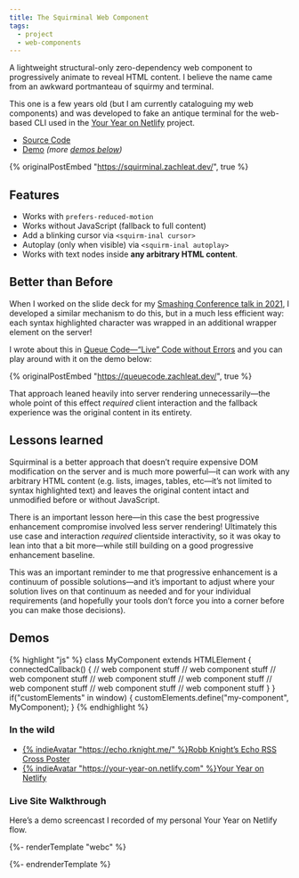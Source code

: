 ```yaml
---
title: The Squirminal Web Component
tags:
  - project
  - web-components
---
```

A lightweight structural-only zero-dependency web component to progressively animate to reveal HTML content. I believe the name came from an awkward portmanteau of squirmy and terminal.

This one is a few years old (but I am currently cataloguing my web components) and was developed to fake an antique terminal for the web-based CLI used in the [Your Year on Netlify](#live-site-walkthrough) project.

* [Source Code](https://github.com/zachleat/squirminal)
* [Demo](https://squirminal.zachleat.dev/) _(more [demos below](#demos))_

{% originalPostEmbed "https://squirminal.zachleat.dev/", true %}

## Features

* Works with `prefers-reduced-motion`
* Works without JavaScript (fallback to full content)
* Add a blinking cursor via `<squirm-inal cursor>`
* Autoplay (only when visible) via `<squirm-inal autoplay>`
* Works with text nodes inside **any arbitrary HTML content**.

## Better than Before

When I worked on the slide deck for my [Smashing Conference talk in 2021](/web/this-website-is-a-tech-talk/), I developed a similar mechanism to do this, but in a much less efficient way: each syntax highlighted character was wrapped in an additional wrapper element on the server!

I wrote about this in [Queue Code—“Live” Code without Errors](https://www.zachleat.com/web/queue-code/) and you can play around with it on the demo below:

{% originalPostEmbed "https://queuecode.zachleat.dev/", true %}

That approach leaned heavily into server rendering unnecessarily—the whole point of this effect _required_ client interaction and the fallback experience was the original content in its entirety.

## Lessons learned

Squirminal is a better approach that doesn’t require expensive DOM modification on the server and is much more powerful—it can work with any arbitrary HTML content (e.g. lists, images, tables, etc—it’s not limited to syntax highlighted text) and leaves the original content intact and unmodified before or without JavaScript.

There is an important lesson here—in this case the best progressive enhancement compromise involved less server rendering! Ultimately this use case and interaction _required_ clientside interactivity, so it was okay to lean into that a bit more—while still building on a good progressive enhancement baseline.

This was an important reminder to me that progressive enhancement is a continuum of possible solutions—and it’s important to adjust where your solution lives on that continuum as needed and for your individual requirements (and hopefully your tools don’t force you into a corner before you can make those decisions).

## Demos

<script type="module" src="/static/squirminal.js"></script>
<style>pre { margin: 0; }</style>
<div><squirm-inal autoplay speed=".6" dimensions>
{% highlight "js" %}
class MyComponent extends HTMLElement {
	connectedCallback() {
		// web component stuff
		// web component stuff
		// web component stuff
		// web component stuff
		// web component stuff
		// web component stuff
		// web component stuff
		// web component stuff
	}
}
if("customElements" in window) {
	customElements.define("my-component", MyComponent);
}
{% endhighlight %}
</squirm-inal></div>

### In the wild

* [{% indieAvatar "https://echo.rknight.me/" %}Robb Knight’s Echo RSS Cross Poster](https://echo.rknight.me/)
* [{% indieAvatar "https://your-year-on.netlify.com" %}Your Year on Netlify](https://your-year-on.netlify.com)

### Live Site Walkthrough

Here’s a demo screencast I recorded of my personal Your Year on Netlify flow.

{%- renderTemplate "webc" %}
<div><youtube-lite-player @slug="3PK0Yq9n5SI" @label="Walkthrough of the Your Year On Netlify Microsite"></youtube-lite-player></div>
{%- endrenderTemplate %}
